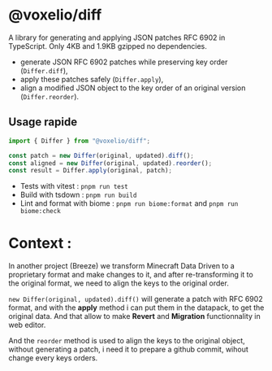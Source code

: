 # @voxelio/diff

A library for generating and applying JSON patches RFC 6902 in TypeScript. Only 4KB and 1.9KB gzipped no dependencies.
- generate JSON RFC 6902 patches while preserving key order (`Differ.diff`),
- apply these patches safely (`Differ.apply`),
- align a modified JSON object to the key order of an original version (`Differ.reorder`).

## Usage rapide

```ts
import { Differ } from "@voxelio/diff";

const patch = new Differ(original, updated).diff();
const aligned = new Differ(original, updated).reorder();
const result = Differ.apply(original, patch);
```

- Tests with vitest : `pnpm run test` 
- Build with tsdown : `pnpm run build`
- Lint and format with biome : `pnpm run biome:format` and `pnpm run biome:check`

# Context :
In another project (Breeze) we transform Minecraft Data Driven to a proprietary format and make changes to it, and after re-transforming it to the original format, we need to align the keys to the original order.

`new Differ(original, updated).diff()` will generate a patch with RFC 6902 format, and with the **apply** method i can put them in the datapack, to get the original data. And that allow to make **Revert** and **Migration** functionnality in web editor.

And the `reorder` method is used to align the keys to the original object, without generating a patch, i need it to prepare a github commit, wihout change every keys orders.